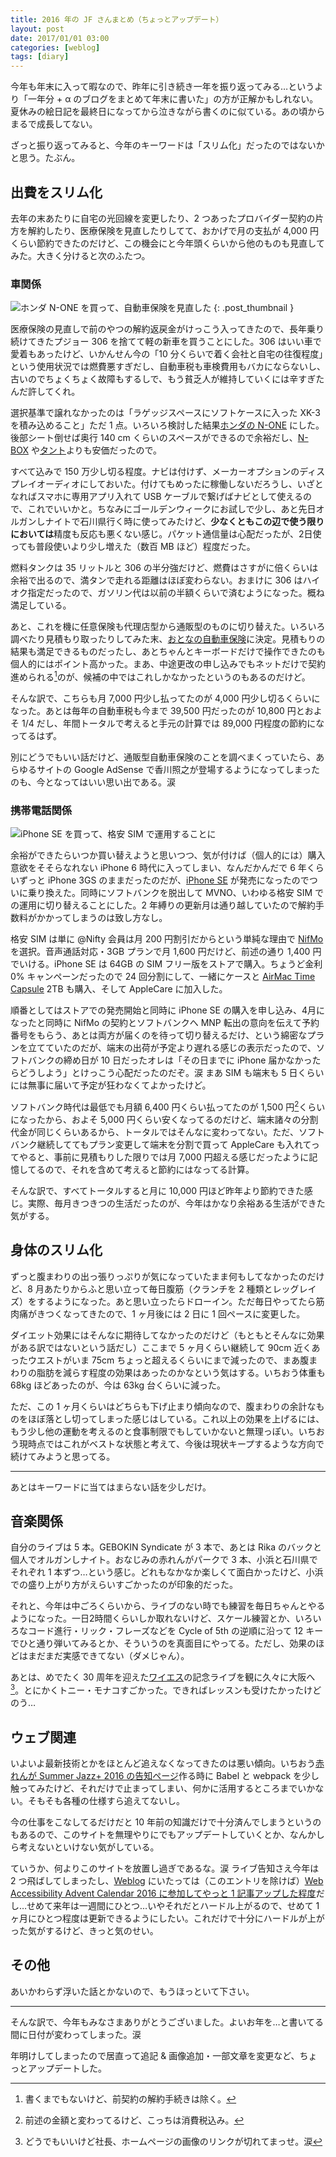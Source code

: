 ```yaml
---
title: 2016 年の JF さんまとめ（ちょっとアップデート）
layout: post
date: 2017/01/01 03:00
categories: [weblog]
tags: [diary]
---
```


今年も年末に入って暇なので、昨年に引き続き一年を振り返ってみる…というより「一年分 + α のブログをまとめて年末に書いた」の方が正解かもしれない。夏休みの絵日記を最終日になってから泣きながら書くのに似ている。あの頃からまるで成長してない。

<!-- more -->

ざっと振り返ってみると、今年のキーワードは「スリム化」だったのではないかと思う。たぶん。


出費をスリム化
--------------

去年の末あたりに自宅の光回線を変更したり、2 つあったプロバイダー契約の片方を解約したり、医療保険を見直したりしてて、おかげで月の支払が 4,000 円くらい節約できたのだけど、この機会にと今年頭くらいから他のものも見直してみた。大きく分けると次のふたつ。

### 車関係

![ホンダ N-ONE を買って、自動車保険を見直した][pic1]
{: .post_thumbnail }

医療保険の見直しで前のやつの解約返戻金がけっこう入ってきたので、長年乗り続けてきたプジョー 306 を捨てて軽の新車を買うことにした。306 はいい車で愛着もあったけど、いかんせん今の「10 分くらいで着く会社と自宅の往復程度」という使用状況では燃費悪すぎだし、自動車税も車検費用もバカにならないし、古いのでちょくちょく故障もするしで、もう貧乏人が維持していくには辛すぎたんだ許してくれ。

選択基準で譲れなかったのは「ラゲッジスペースにソフトケースに入った XK-3 を積み込めること」ただ 1 点。いろいろ検討した結果[ホンダの N-ONE][none] にした。後部シート倒せば奥行 140 cm くらいのスペースができるので余裕だし、[N-BOX][nbox] や[タント][tanto]よりも安価だったので。

すべて込みで 150 万少し切る程度。ナビは付けず、メーカーオプションのディスプレイオーディオにしておいた。付けてもめったに稼働しないだろうし、いざとなればスマホに専用アプリ入れて USB ケーブルで繋げばナビとして使えるので、これでいいかと。ちなみにゴールデンウィークにお試しで少し、あと先日オルガンしナイトで石川県行く時に使ってみたけど、**少なくともこの辺で使う限りにおいては**精度も反応も悪くない感じ。パケット通信量は心配だったが、2日使っても普段使いより少し増えた（数百 MB ほど）程度だった。

燃料タンクは 35 リットルと 306 の半分強だけど、燃費はさすがに倍くらいは余裕で出るので、満タンで走れる距離はほぼ変わらない。おまけに 306 はハイオク指定だったので、ガソリン代は以前の半額くらいで済むようになった。概ね満足している。

あと、これを機に任意保険も代理店型から通販型のものに切り替えた。いろいろ調べたり見積もり取ったりしてみた末、[おとなの自動車保険][otona]に決定。見積もりの結果も満足できるものだったし、あとちゃんとキーボードだけで操作できたのも個人的にはポイント高かった。まあ、中途更改の申し込みでもネットだけで契約進められる[^1]のが、候補の中ではこれしかなかったというのもあるのだけど。

そんな訳で、こちらも月 7,000 円少し払ってたのが 4,000 円少し切るくらいになった。あとは毎年の自動車税も今まで 39,500 円だったのが 10,800 円とおよそ 1/4 だし、年間トータルで考えると手元の計算では 89,000 円程度の節約になってるはず。

別にどうでもいい話だけど、通販型自動車保険のことを調べまくっていたら、あらゆるサイトの Google AdSense で香川照之が登場するようになってしまったのも、今となってはいい思い出である。涙

### 携帯電話関係

![iPhone SE を買って、格安 SIM で運用することに][pic2]

余裕ができたらいつか買い替えようと思いつつ、気が付けば（個人的には）購入意欲をそそらなれない iPhone 6 時代に入ってしまい、なんだかんだで 6 年くらいずっと iPhone 3GS のままだったのだが、[iPhone SE][se] が発売になったのでついに乗り換えた。同時にソフトバンクを脱出して MVNO、いわゆる格安 SIM での運用に切り替えることにした。2 年縛りの更新月は通り越していたので解約手数料がかかってしまうのは致し方なし。

格安 SIM は単に @Nifty 会員は月 200 円割引だからという単純な理由で [NifMo][] を選択。音声通話対応・3GB プランで月 1,600 円だけど、前述の通り 1,400 円でいける。iPhone SE は 64GB の SIM フリー版をストアで購入。ちょうど金利 0% キャンペーンだったので 24 回分割にして、一緒にケースと [AirMac Time Capsule][airmac] 2TB も購入、そして AppleCare に加入した。

順番としてはストアでの発売開始と同時に iPhone SE の購入を申し込み、4月になったと同時に NifMo の契約とソフトバンクへ MNP 転出の意向を伝えて予約番号をもらう、あとは両方が届くのを待って切り替えるだけ、という綿密なプランを立てていたのだが、端末の出荷が予定より遅れる感じの表示だったので、ソフトバンクの締め日が 10 日だったオレは「その日までに iPhone 届かなかったらどうしよう」とけっこう心配だったのだぞ。涙 まあ SIM も端末も 5 日くらいには無事に届いて予定が狂わなくてよかったけど。

ソフトバンク時代は最低でも月額 6,400 円くらい払ってたのが 1,500 円[^2]くらいになったから、およそ 5,000 円くらい安くなってるのだけど、端末諸々の分割代金が同じくらいあるから、トータルではそんなに変わってない。ただ、ソフトバンク継続しててもプラン変更して端末を分割で買って AppleCare も入れてってやると、事前に見積もりした限りでは月 7,000 円超える感じだったように記憶してるので、それを含めて考えると節約にはなってる計算。

そんな訳で、すべてトータルすると月に 10,000 円ほど昨年より節約できた感じ。実際、毎月きつきつの生活だったのが、今年はかなり余裕ある生活ができた気がする。


身体のスリム化
--------------

ずっと腹まわりの出っ張りっぷりが気になっていたまま何もしてなかったのだけど、8 月あたりからふと思い立って毎日腹筋（クランチを 2 種類とレッグレイズ）をするようになった。あと思い立ったらドローイン。ただ毎日やってたら筋肉痛がきつくなってきたので、1 ヶ月後には 2 日に 1 回ペースに変更した。

ダイエット効果にはそんなに期待してなかったのだけど（もともとそんなに効果がある訳ではないという話だし）ここまで 5 ヶ月くらい継続して 90cm 近くあったウエストがいま 75cm ちょっと超えるくらいにまで減ったので、まあ腹まわりの脂肪を減らす程度の効果はあったのかなという気はする。いちおう体重も 68kg ほどあったのが、今は 63kg 台くらいに減った。

ただ、この 1 ヶ月くらいはどちらも下げ止まり傾向なので、腹まわりの余計なものをほぼ落とし切ってしまった感じはしている。これ以上の効果を上げるには、もう少し他の運動を考えるのと食事制限でもしていかないと無理っぽい。いちおう現時点ではこれがベストな状態と考えて、今後は現状キープするような方向で続けてみようと思ってる。

- - - - -

あとはキーワードに当てはまらない話を少しだけ。


音楽関係
--------

自分のライブは 5 本。GEBOKIN Syndicate が 3 本で、あとは Rika のバックと個人でオルガンしナイト。おなじみの赤れんがパークで 3 本、小浜と石川県でそれぞれ 1 本ずつ…という感じ。どれもなかなか楽しくて面白かったけど、小浜での盛り上がり方がえらいすごかったのが印象的だった。

それと、今年は中ごろくらいから、ライブのない時でも練習を毎日ちゃんとやるようになった。一日2時間くらいしか取れないけど、スケール練習とか、いろいろなコード進行・リック・フレーズなどを Cycle of 5th の逆順に沿って 12 キーでひと通り弾いてみるとか、そういうのを真面目にやってる。ただし、効果のほどはまだまだ実感できてない（ダメじゃん）。

あとは、めでたく 30 周年を迎えた[ワイエス][ys]の記念ライブを観に久々に大阪へ[^3]。とにかくトニー・モナコすごかった。できればレッスンも受けたかったけどのう…


ウェブ関連
----------

いよいよ最新技術とかをほとんど追えなくなってきたのは悪い傾向。いちおう[赤れんが Summer Jazz+ 2016 の告知ページ][sj2016]作る時に Babel と webpack を少し触ってみたけど、それだけで止まってしまい、何かに活用するところまでいかない。そもそも各種の仕様すら追えてないし。

今の仕事をこなしてるだけだと 10 年前の知識だけで十分済んでしまうというのもあるので、このサイトを無理やりにでもアップデートしていくとか、なんかしら考えないといけない気がしている。

ていうか、何よりこのサイトを放置し過ぎであるな。涙 ライブ告知さえ今年は 2 つ飛ばしてしまったし、[Weblog][] にいたっては（このエントリを除けば）[Web Accessibility Advent Calendar 2016 に参加してやっと 1 記事アップした程度][waac]だし…せめて来年は一週間にひとつ…いやそれだとハードル上がるので、せめて 1 ヶ月にひとつ程度は更新できるようにしたい。これだけで十分にハードルが上がった気がするけど、きっと気のせい。


その他
------

あいかわらず浮いた話とかないので、もうほっといて下さい。

- - - - -

そんな訳で、今年もみなさまありがとうございました。よいお年を…と書いてる間に日付が変わってしまった。涙

年明けしてしまったので居直って追記 & 画像追加・一部文章を変更など、ちょっとアップデートした。

[none]:   http://www.honda.co.jp/N-ONE/
[nbox]:   http://www.honda.co.jp/Nbox/
[tanto]:  http://www.daihatsu.co.jp/lineup/tanto/
[otona]:  http://www.ins-saison.co.jp/otona/
[se]:     https://www.apple.com/jp/iphone-se/
[NifMo]:  http://nifmo.nifty.com/
[airmac]: https://www.apple.com/jp/airmac-time-capsule/
[ys]:     http://www.ys-co.org/
[sj2016]: http://www.akarengajazz.com/summerplus/
[Weblog]: http://jeffreyfrancesco.org/weblog/
[waac]:   http://jeffreyfrancesco.org/weblog/2016120501/

[^1]: 書くまでもないけど、前契約の解約手続きは除く。
[^2]: 前述の金額と変わってるけど、こっちは消費税込み。
[^3]: どうでもいいけど社長、ホームページの画像のリンクが切れてまっせ。涙

[pic1]: /images/2016-12-31-2016123101/n-one.jpg
[pic2]: /images/2016-12-31-2016123101/iphone.jpg
